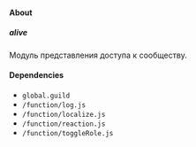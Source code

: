 #### About

##### alive
Модуль представления доступа к сообществу.

#### Dependencies
- `global.guild`
- `/function/log.js`
- `/function/localize.js`
- `/function/reaction.js`
- `/function/toggleRole.js`

